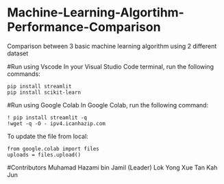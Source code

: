 # Machine-Learning-Algortihm-Performance-Comparison
Comparison between 3 basic machine learning algorithm using 2 different dataset

#Run using Vscode 
In your Visual Studio Code terminal, run the following commands:
```
pip install streamlit
pip install scikit-learn
```

#Run using Google Colab
In Google Colab, run the following command:
```
! pip install streamlit -q
!wget -q -O - ipv4.icanhazip.com
```

To update the file from local:
```
from google.colab import files
uploads = files.upload()
```
#Contributors
Muhamad Hazami bin Jamil (Leader)
Lok Yong Xue
Tan Kah Jun
